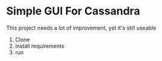 # Simple GUI For Cassandra

This project needs a lot of improvement, yet it's still useable

1. Clone
2. install requirements
3. run
